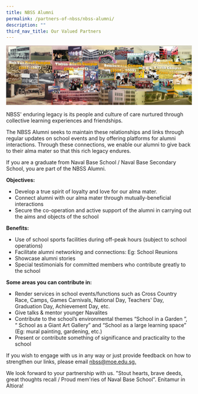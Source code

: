 ```yaml
---
title: NBSS Alumni
permalink: /partners-of-nbss/nbss-alumni/
description: ""
third_nav_title: Our Valued Partners
---
```



<img src="/images/alum.jpg">
<p>NBSS' enduring legacy is its people and culture of care nurtured through collective learning experiences and friendships. 
	
The NBSS Alumni seeks to maintain these relationships and links through regular updates on school events and by offering platforms for alumni interactions. Through these connections, we enable our alumni to give back to their alma mater so that this rich legacy endures.</p>
<p>If you are a graduate from Naval Base School / Naval Base Secondary School, you are part of the NBSS Alumni.</p>
<p><strong>Objectives:</strong></p>
<ul>
<li>Develop a true spirit of loyalty and love for our alma mater.</li>
<li>Connect alumni with our alma mater through mutually-beneficial interactions</li>
<li>Secure the co-operation and active support of the alumni in carrying out the aims and objects of the school</li>
</ul>
<p><strong>Benefits:</strong></p>
<ul>
<li>Use of school sports facilities during off-peak hours (subject to school operations)</li>
<li>Facilitate alumni networking and connections: Eg: School Reunions</li>
<li>Showcase alumni stories</li>
<li>Special testimonials for committed members who contribute greatly to the school</li>
</ul>
<p><strong>Some areas you can contribute in:</strong></p>
<ul>
<li>Render services in school events/functions such as Cross Country Race, Camps, Games Carnivals, National Day, Teachers' Day, Graduation Day, Achievement Day, etc.</li>
<li>Give talks &amp; mentor younger Navalites</li>
<li>Contribute to the school&rsquo;s environmental themes &ldquo;School in a Garden&nbsp;&rdquo;, &ldquo;&nbsp;School as a Giant Art Gallery&rdquo; and &ldquo;School as a large learning space&rdquo; (Eg: mural painting, gardening, etc.)</li>
<li>Present or contribute something of significance and practicality to the school</li>
</ul>
<p>If you wish to engage with us in any way or just provide feedback on how to strengthen our links, please email&nbsp;<u>nbss@moe.edu.sg.</u><strong><br /></strong></p>
<p>We look forward to your partnership with us. "Stout hearts, brave deeds, great thoughts recall / Proud mem'ries of Naval Base School". Enitamur in Altiora!</p>